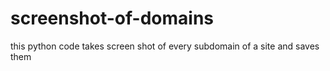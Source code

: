 # screenshot-of-domains
this python code takes screen shot of every subdomain of a site and saves them 
